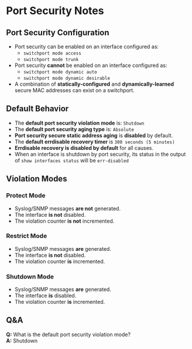 # Port Security Notes

## Port Security Configuration

- Port security can be enabled on an interface configured as:
  - `switchport mode access`
  - `switchport mode trunk`
- Port security **cannot** be enabled on an interface configured as:
  - `switchport mode dynamic auto`
  - `switchport mode dynamic desirable`
- A combination of **statically-configured** and **dynamically-learned** secure MAC addresses can exist on a switchport.

## Default Behavior

- The **default port security violation mode** is: `Shutdown`
- The **default port security aging type** is: `Absolute`
- **Port security secure static address aging** is **disabled** by default.
- The **default errdisable recovery timer** is `300 seconds (5 minutes)`
- **Errdisable recovery is disabled by default** for all causes.
- When an interface is shutdown by port security, its status in the output of `show interfaces status` will be `err-disabled`

## Violation Modes

### **Protect Mode**
- Syslog/SNMP messages **are not** generated.
- The interface **is not** disabled.
- The violation counter **is not** incremented.

### **Restrict Mode**
- Syslog/SNMP messages **are** generated.
- The interface **is not** disabled.
- The violation counter **is** incremented.

### **Shutdown Mode**
- Syslog/SNMP messages **are** generated.
- The interface **is** disabled.
- The violation counter **is** incremented.

## Q&A

**Q:** What is the default port security violation mode?  
**A:** Shutdown
